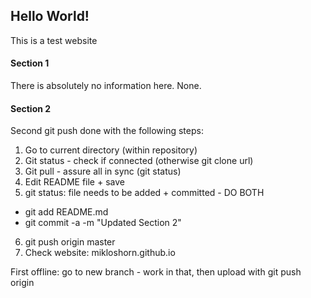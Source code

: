 ## Hello World!

This is a test website

#### Section 1

There is absolutely no information here. None.

#### Section 2

Second git push done with the following steps:  
1) Go to current directory (within repository)  
2) Git status - check if connected (otherwise git clone url)  
3) Git pull - assure all in sync (git status)  
4) Edit README file + save  
5) git status: file needs to be added + committed - DO BOTH  
  - git add README.md  
  - git commit -a -m "Updated Section 2"  
6) git push origin master  
7) Check website: mikloshorn.github.io  

First offline: go to new branch - work in that, then upload with git push origin <new-branch e.g. start-website>
